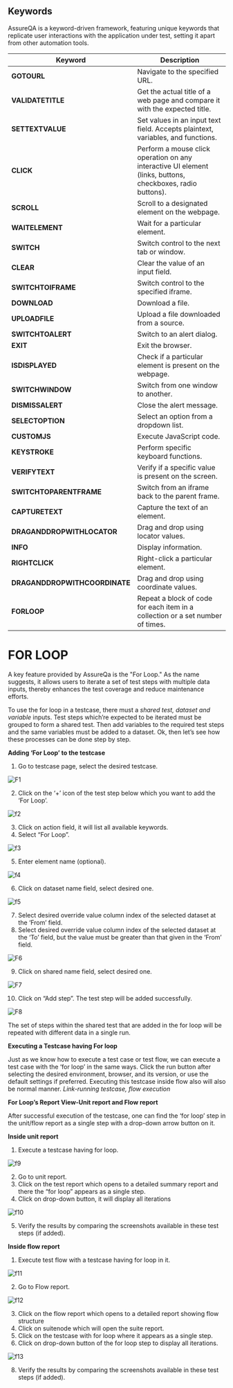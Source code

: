 ## Keywords

AssureQA is a keyword-driven framework, featuring unique keywords that replicate user interactions with the application under test, setting it apart from other automation tools.

| **Keyword**                   | **Description**                                                                 |
| ----------------------------- | ------------------------------------------------------------------------------- |
| **GOTOURL**                   | Navigate to the specified URL.                                                   |
| **VALIDATETITLE**             | Get the actual title of a web page and compare it with the expected title.       |
| **SETTEXTVALUE**              | Set values in an input text field. Accepts plaintext, variables, and functions.  |
| **CLICK**                     | Perform a mouse click operation on any interactive UI element (links, buttons, checkboxes, radio buttons). |
| **SCROLL**                    | Scroll to a designated element on the webpage.                                   |
| **WAITELEMENT**               | Wait for a particular element.                                                   |
| **SWITCH**                    | Switch control to the next tab or window.                                        |
| **CLEAR**                     | Clear the value of an input field.                                               |
| **SWITCHTOIFRAME**            | Switch control to the specified iframe.                                          |
| **DOWNLOAD**                  | Download a file.                                                                |
| **UPLOADFILE**                | Upload a file downloaded from a source.                                          |
| **SWITCHTOALERT**             | Switch to an alert dialog.                                                       |
| **EXIT**                      | Exit the browser.                                                               |
| **ISDISPLAYED**               | Check if a particular element is present on the webpage.                         |
| **SWITCHWINDOW**              | Switch from one window to another.                                               |
| **DISMISSALERT**              | Close the alert message.                                                        |
| **SELECTOPTION**              | Select an option from a dropdown list.                                           |
| **CUSTOMJS**                  | Execute JavaScript code.                                                         |
| **KEYSTROKE**                 | Perform specific keyboard functions.                                             |
| **VERIFYTEXT**                | Verify if a specific value is present on the screen.                             |
| **SWITCHTOPARENTFRAME**       | Switch from an iframe back to the parent frame.                                  |
| **CAPTURETEXT**               | Capture the text of an element.                                                  |
| **DRAGANDDROPWITHLOCATOR**    | Drag and drop using locator values.                                              |
| **INFO**                      | Display information.                                                            |
| **RIGHTCLICK**                | Right-click a particular element.                                                |
| **DRAGANDDROPWITHCOORDINATE** | Drag and drop using coordinate values.                                           |
| **FORLOOP**                   | Repeat a block of code for each item in a collection or a set number of times.   |


# FOR LOOP

A key feature provided by AssureQa is the "For Loop." As the name suggests, it allows users to iterate a set of test steps with multiple data inputs, thereby enhances the test coverage and reduce maintenance efforts.

To use the for loop in a testcase, there must a _shared test, dataset and variable_ inputs. Test steps which’re expected to be iterated must be grouped to form a shared test. Then add variables to the required test steps and the same variables must be added to a dataset. Ok, then let’s see how these processes can be done step by step.

**Adding ‘For Loop’ to the testcase**

1. Go to testcase page, select the desired testcase.

![F1](/images/F1.png)

2. Click on the ‘+’ icon of the test step below which you want to add the ‘For Loop’.

![f2](/images/f2.png)

3. Click on action field, it will list all available keywords.
4. Select “For Loop”.

![f3](/images/f3.png)

5. Enter element name (optional).

![f4](/images/f4.png)

6. Click on dataset name field, select desired one.

![f5](/images/f5.jpg)

7. Select desired override value column index of the selected dataset at the ‘From’ field.
8. Select desired override value column index of the selected dataset at the ‘To’ field, but the value must be greater than that given in the ‘From’ field.

![F6](/images/f6.png)

9. Click on shared name field, select desired one.

![F7](/images/f7.png)

10. Click on “Add step”. The test step will be added successfully.

![F8](/images/F8.png)

The set of steps within the shared test that are added in the for loop will be repeated with different data in a single run.

**Executing a Testcase having For loop**

Just as we know how to execute a test case or test flow, we can execute a test case with the ‘for loop’ in the same ways. Click the run button after selecting the desired environment, browser, and its version, or use the default settings if preferred. Executing this testcase inside flow also will also be normal manner.
_Link-running testcase, flow execution_

**For Loop’s Report View-Unit report and Flow report**

After successful execution of the testcase, one can find the ‘for loop’ step in the unit/flow report as a single step with a drop-down arrow button on it.

**Inside unit report**

 1. Execute a testcase having for loop.
 
 ![f9](/images/f9.png)

 2. Go to unit report.
 3. Click on the test report which opens to a detailed summary report and there the “for loop” appears as a single step.
 4. Click on drop-down button, it will display all iterations

 ![f10](/images/f10.png)

 5. Verify the results by comparing the screenshots available in these test steps (if added).
 
 **Inside flow report**

 1. Execute test flow with a testcase having for loop in it.
 
 ![f11](/images/f11.png)

 2. Go to Flow report.
 
 ![f12](/images/f12.png)

 3. Click on the flow report which opens to a detailed report showing flow structure
 4. Click on suitenode which will open the suite report.
 5. Click on the testcase with for loop where it appears as a single step.
 7. Click on drop-down button of the for loop step to display all iterations.

 ![f13](/images/f13.png)

 8. Verify the results by comparing the screenshots available in these test steps (if added).
